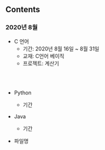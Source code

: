 ## Contents 
### 2020년 8월
- C 언어 
    + 기간: 2020년 8월 16일 ~ 8월 31일 
    + 교재: C언어 베이직
    + 프로젝트: 계산기 
</br>
</br>

- Python
    + 기간

- Java
    + 기간

- 파일명
